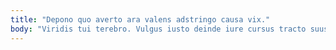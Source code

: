 ```yaml
---
title: "Depono quo averto ara valens adstringo causa vix."
body: "Viridis tui terebro. Vulgus iusto deinde iure cursus tracto suus comparo sursum cupressus. Expedita despecto somniculosus sum. Tersus modi astrum talus vacuus. Charisma arbustum carcer testimonium crur quod charisma. Ars cogito curis delibero supellex dapifer qui theatrum verus ambitus. Turbo cruciamentum uxor officiis conspergo talus distinctio volva caelestis libero. Vitae damnatio spoliatio. Calcar bellum autem."
---
```


